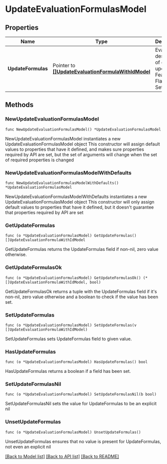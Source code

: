 # UpdateEvaluationFormulasModel

## Properties

Name | Type | Description | Notes
------------ | ------------- | ------------- | -------------
**UpdateFormulas** | Pointer to [**[]UpdateEvaluationFormulaWithIdModel**](UpdateEvaluationFormulaWithIdModel.md) | Evaluation descriptors of each updated Feature Flag and Setting. | [optional] 

## Methods

### NewUpdateEvaluationFormulasModel

`func NewUpdateEvaluationFormulasModel() *UpdateEvaluationFormulasModel`

NewUpdateEvaluationFormulasModel instantiates a new UpdateEvaluationFormulasModel object
This constructor will assign default values to properties that have it defined,
and makes sure properties required by API are set, but the set of arguments
will change when the set of required properties is changed

### NewUpdateEvaluationFormulasModelWithDefaults

`func NewUpdateEvaluationFormulasModelWithDefaults() *UpdateEvaluationFormulasModel`

NewUpdateEvaluationFormulasModelWithDefaults instantiates a new UpdateEvaluationFormulasModel object
This constructor will only assign default values to properties that have it defined,
but it doesn't guarantee that properties required by API are set

### GetUpdateFormulas

`func (o *UpdateEvaluationFormulasModel) GetUpdateFormulas() []UpdateEvaluationFormulaWithIdModel`

GetUpdateFormulas returns the UpdateFormulas field if non-nil, zero value otherwise.

### GetUpdateFormulasOk

`func (o *UpdateEvaluationFormulasModel) GetUpdateFormulasOk() (*[]UpdateEvaluationFormulaWithIdModel, bool)`

GetUpdateFormulasOk returns a tuple with the UpdateFormulas field if it's non-nil, zero value otherwise
and a boolean to check if the value has been set.

### SetUpdateFormulas

`func (o *UpdateEvaluationFormulasModel) SetUpdateFormulas(v []UpdateEvaluationFormulaWithIdModel)`

SetUpdateFormulas sets UpdateFormulas field to given value.

### HasUpdateFormulas

`func (o *UpdateEvaluationFormulasModel) HasUpdateFormulas() bool`

HasUpdateFormulas returns a boolean if a field has been set.

### SetUpdateFormulasNil

`func (o *UpdateEvaluationFormulasModel) SetUpdateFormulasNil(b bool)`

 SetUpdateFormulasNil sets the value for UpdateFormulas to be an explicit nil

### UnsetUpdateFormulas
`func (o *UpdateEvaluationFormulasModel) UnsetUpdateFormulas()`

UnsetUpdateFormulas ensures that no value is present for UpdateFormulas, not even an explicit nil

[[Back to Model list]](../README.md#documentation-for-models) [[Back to API list]](../README.md#documentation-for-api-endpoints) [[Back to README]](../README.md)



